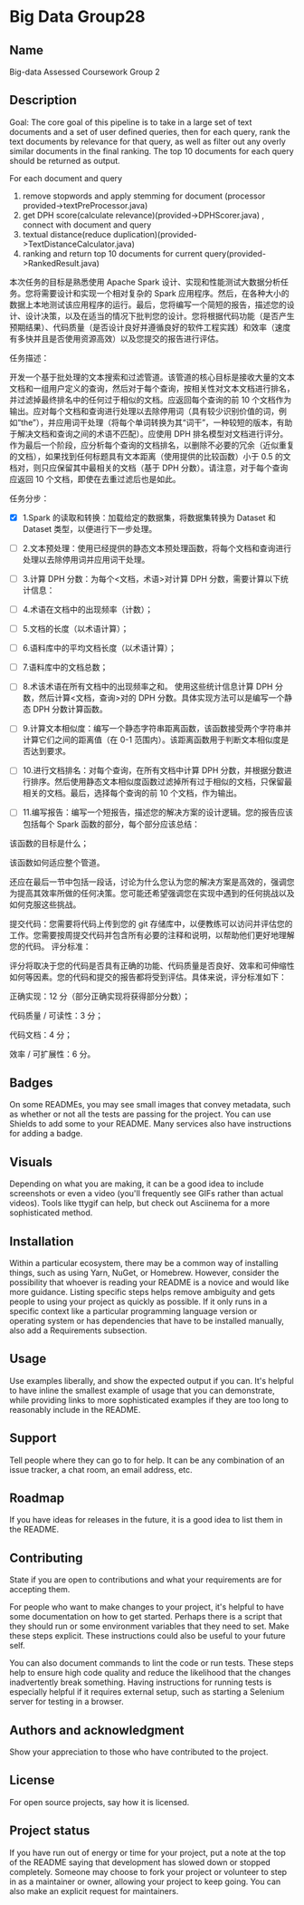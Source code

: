# Big Data Group28

## Name

Big-data Assessed Coursework Group 2

## Description

Goal:
The core goal of this pipeline is to take in a large set of text documents and a set of user defined queries, then for each query, rank the text documents by relevance for that query, as well as filter out any overly similar documents in the final ranking. The top 10 documents for each query should be returned as output.

For each document and query

1. remove stopwords and apply stemming for document (processor provided->textPreProcessor.java)
2. get DPH score(calculate relevance)(provided->DPHScorer.java) , connect with document and query
3. textual distance(reduce duplication)(provided->TextDistanceCalculator.java)
4. ranking and return top 10 documents for current query(provided->RankedResult.java)

本次任务的目标是熟悉使用 Apache Spark 设计、实现和性能测试大数据分析任务。您将需要设计和实现一个相对复杂的 Spark 应用程序。然后，在各种大小的数据上本地测试该应用程序的运行。最后，您将编写一个简短的报告，描述您的设计、设计决策，以及在适当的情况下批判您的设计。您将根据代码功能（是否产生预期结果）、代码质量（是否设计良好并遵循良好的软件工程实践）和效率（速度有多快并且是否使用资源高效）以及您提交的报告进行评估。

任务描述：

开发一个基于批处理的文本搜索和过滤管道。该管道的核心目标是接收大量的文本文档和一组用户定义的查询，然后对于每个查询，按相关性对文本文档进行排名，并过滤掉最终排名中的任何过于相似的文档。应返回每个查询的前 10 个文档作为输出。应对每个文档和查询进行处理以去除停用词（具有较少识别价值的词，例如“the”），并应用词干处理（将每个单词转换为其“词干”，一种较短的版本，有助于解决文档和查询之间的术语不匹配）。应使用 DPH 排名模型对文档进行评分。作为最后一个阶段，应分析每个查询的文档排名，以删除不必要的冗余（近似重复的文档），如果找到任何标题具有文本距离（使用提供的比较函数）小于 0.5 的文档对，则只应保留其中最相关的文档（基于 DPH 分数）。请注意，对于每个查询应返回 10 个文档，即使在去重过滤后也是如此。

任务分步：

- [x] 1.Spark 的读取和转换：加载给定的数据集，将数据集转换为 Dataset<NewsArticle> 和 Dataset<Query> 类型，以便进行下一步处理。

- [ ] 2.文本预处理：使用已经提供的静态文本预处理函数，将每个文档和查询进行处理以去除停用词并应用词干处理。

- [ ] 3.计算 DPH 分数：为每个<文档，术语>对计算 DPH 分数，需要计算以下统计信息：

- [ ] 4.术语在文档中的出现频率（计数）；

- [ ] 5.文档的长度（以术语计算）；

- [ ] 6.语料库中的平均文档长度（以术语计算）；

- [ ] 7.语料库中的文档总数；

- [ ] 8.术该术语在所有文档中的出现频率之和。
      使用这些统计信息计算 DPH 分数，然后计算<文档，查询>对的 DPH 分数。具体实现方法可以是编写一个静态 DPH 分数计算函数。

- [ ] 9.计算文本相似度：编写一个静态字符串距离函数，该函数接受两个字符串并计算它们之间的距离值（在 0-1 范围内）。该距离函数用于判断文本相似度是否达到要求。

- [ ] 10.进行文档排名：对每个查询，在所有文档中计算 DPH 分数，并根据分数进行排序。然后使用静态文本相似度函数过滤掉所有过于相似的文档，只保留最相关的文档。最后，选择每个查询的前 10 个文档，作为输出。

- [ ] 11.编写报告：编写一个短报告，描述您的解决方案的设计逻辑。您的报告应该包括每个 Spark 函数的部分，每个部分应该总结：

该函数的目标是什么；

该函数如何适应整个管道。

还应在最后一节中包括一段话，讨论为什么您认为您的解决方案是高效的，强调您为提高其效率所做的任何决策。您可能还希望强调您在实现中遇到的任何挑战以及如何克服这些挑战。

提交代码：您需要将代码上传到您的 git 存储库中，以便教练可以访问并评估您的工作。您需要按周提交代码并包含所有必要的注释和说明，以帮助他们更好地理解您的代码。
评分标准：

评分将取决于您的代码是否具有正确的功能、代码质量是否良好、效率和可伸缩性如何等因素。您的代码和提交的报告都将受到评估。具体来说，评分标准如下：

正确实现：12 分（部分正确实现将获得部分分数）；

代码质量 / 可读性：3 分；

代码文档：4 分；

效率 / 可扩展性：6 分。

## Badges

On some READMEs, you may see small images that convey metadata, such as whether or not all the tests are passing for the project. You can use Shields to add some to your README. Many services also have instructions for adding a badge.

## Visuals

Depending on what you are making, it can be a good idea to include screenshots or even a video (you'll frequently see GIFs rather than actual videos). Tools like ttygif can help, but check out Asciinema for a more sophisticated method.

## Installation

Within a particular ecosystem, there may be a common way of installing things, such as using Yarn, NuGet, or Homebrew. However, consider the possibility that whoever is reading your README is a novice and would like more guidance. Listing specific steps helps remove ambiguity and gets people to using your project as quickly as possible. If it only runs in a specific context like a particular programming language version or operating system or has dependencies that have to be installed manually, also add a Requirements subsection.

## Usage

Use examples liberally, and show the expected output if you can. It's helpful to have inline the smallest example of usage that you can demonstrate, while providing links to more sophisticated examples if they are too long to reasonably include in the README.

## Support

Tell people where they can go to for help. It can be any combination of an issue tracker, a chat room, an email address, etc.

## Roadmap

If you have ideas for releases in the future, it is a good idea to list them in the README.

## Contributing

State if you are open to contributions and what your requirements are for accepting them.

For people who want to make changes to your project, it's helpful to have some documentation on how to get started. Perhaps there is a script that they should run or some environment variables that they need to set. Make these steps explicit. These instructions could also be useful to your future self.

You can also document commands to lint the code or run tests. These steps help to ensure high code quality and reduce the likelihood that the changes inadvertently break something. Having instructions for running tests is especially helpful if it requires external setup, such as starting a Selenium server for testing in a browser.

## Authors and acknowledgment

Show your appreciation to those who have contributed to the project.

## License

For open source projects, say how it is licensed.

## Project status

If you have run out of energy or time for your project, put a note at the top of the README saying that development has slowed down or stopped completely. Someone may choose to fork your project or volunteer to step in as a maintainer or owner, allowing your project to keep going. You can also make an explicit request for maintainers.

